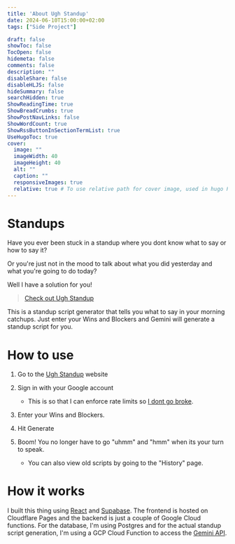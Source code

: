 ```yaml
---
title: 'About Ugh Standup'
date: 2024-06-10T15:00:00+02:00
tags: ["Side Project"]

draft: false
showToc: false
TocOpen: false
hidemeta: false
comments: false
description: ""
disableShare: false
disableHLJS: false
hideSummary: false
searchHidden: true
ShowReadingTime: true
ShowBreadCrumbs: true
ShowPostNavLinks: false
ShowWordCount: true
ShowRssButtonInSectionTermList: true
UseHugoToc: true
cover:
  image: ""
  imageWidth: 40
  imageHeight: 40
  alt: ""
  caption: ""
  responsiveImages: true
  relative: true # To use relative path for cover image, used in hugo Page-bundles
---
```


# Standups

Have you ever been stuck in a standup where you dont know what to say or how to say it? 

Or you're just not in the mood to talk about what you did yesterday and what you're going to do today?

Well I have a solution for you!

> [Check out Ugh Standup](https://standup.abduldavids.co.za/)

This is a standup script generator that tells you what to say in your morning catchups. Just enter your Wins and Blockers and Gemini will generate a standup script for you.

# How to use

1. Go to the [Ugh Standup](https://standup.abduldavids.co.za/) website

2. Sign in with your Google account
    - This is so that I can enforce rate limits so [I dont go broke](https://x.com/zemotion/status/1798558292681343039).
3. Enter your Wins and Blockers.
4. Hit Generate
5. Boom! You no longer have to go "uhmm" and "hmm" when its your turn to speak.
    - You can also view old scripts by going to the "History" page.

# How it works

I built this thing using [React](https://react.dev/) and [Supabase](https://supabase.com/). The frontend is hosted on Cloudflare Pages and the backend is just a couple of Google Cloud functions. For the database, I'm using Postgres and for the actual standup script generation, I'm using a GCP Cloud Function to access the [Gemini API](https://ai.google.dev/pricing).